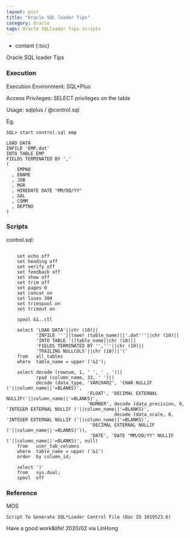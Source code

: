 ```yaml
---
layout: post
title: "Oracle SQL loader Tips"
category: Oracle
tags: Oracle SQLloader Tips scripts
---
```


* content
{:toc}

Oracle SQL loader Tips



### Execution


Execution Environment: SQL*Plus

Access Privileges: SELECT privileges on the table

Usage: sqlplus / @control.sql 

Eg.

	SQL> start control.sql emp

	LOAD DATA
	INFILE 'EMP.dat'
	INTO TABLE EMP
	FIELDS TERMINATED BY ','
	(
		EMPNO
	  , ENAME
	  , JOB
	  , MGR
	  , HIREDATE DATE "MM/DD/YY"
	  , SAL
	  , COMM
	  , DEPTNO
	)

### Scripts

control.sql:

```scripts

	set echo off
	set heading off
	set verify off
	set feedback off
	set show off
	set trim off
	set pages 0
	set concat on
	set lines 300
	set trimspool on
	set trimout on

	spool &1..ctl

	select 'LOAD DATA'||chr (10)||
		   'INFILE '''||lower (table_name)||'.dat'''||chr (10)||
		   'INTO TABLE '||table_name||chr (10)||
		   'FIELDS TERMINATED BY '','''||chr (10)||
		   'TRAILING NULLCOLS'||chr (10)||'('
	from   all_tables
	where  table_name = upper ('&1');

	select decode (rownum, 1, ' ', ' , ')||
		   rpad (column_name, 33, ' ')||
		   decode (data_type, 'VARCHAR2', 'CHAR NULLIF ('||column_name||'=BLANKS)',
							  'FLOAT', 'DECIMAL EXTERNAL NULLIF('||column_name||'=BLANKS)',
							  'NUMBER', decode (data_precision, 0, 'INTEGER EXTERNAL NULLIF ('||column_name||'=BLANKS)',
										decode (data_scale, 0, 'INTEGER EXTERNAL NULLIF ('||column_name||'=BLANKS)',
							   'DECIMAL EXTERNAL NULLIF ('||column_name||'=BLANKS)')),
							   'DATE', 'DATE "MM/DD/YY" NULLIF ('||column_name||'=BLANKS)', null)
	from   user_tab_columns
	where  table_name = upper ('&1')
	order  by column_id;

	select ')'
	from   sys.dual;
	spool  off

```

### Reference

MOS

	Script To Generate SQL*Loader Control File (Doc ID 1019523.6)


Have a good work&life! 2020/02 via LinHong


